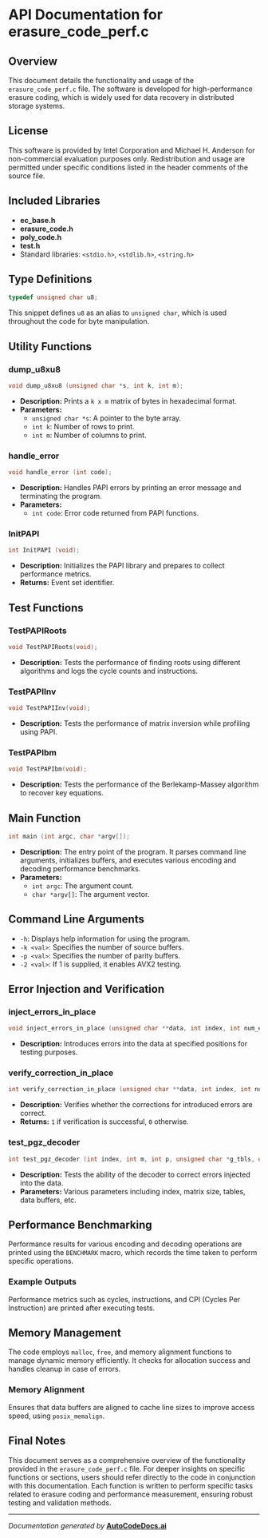 # API Documentation for erasure_code_perf.c

## Overview
This document details the functionality and usage of the `erasure_code_perf.c` file. The software is developed for high-performance erasure coding, which is widely used for data recovery in distributed storage systems.

## License
This software is provided by Intel Corporation and Michael H. Anderson for non-commercial evaluation purposes only. Redistribution and usage are permitted under specific conditions listed in the header comments of the source file.

## Included Libraries
- **ec_base.h**
- **erasure_code.h**
- **poly_code.h**
- **test.h**
- Standard libraries: `<stdio.h>`, `<stdlib.h>`, `<string.h>`

## Type Definitions
```c
typedef unsigned char u8;
```
This snippet defines `u8` as an alias to `unsigned char`, which is used throughout the code for byte manipulation.

## Utility Functions

### dump_u8xu8
```c
void dump_u8xu8 (unsigned char *s, int k, int m);
```
- **Description:** Prints a `k x m` matrix of bytes in hexadecimal format.
- **Parameters:**
  - `unsigned char *s`: A pointer to the byte array.
  - `int k`: Number of rows to print.
  - `int m`: Number of columns to print.

### handle_error
```c
void handle_error (int code);
```
- **Description:** Handles PAPI errors by printing an error message and terminating the program.
- **Parameters:**
  - `int code`: Error code returned from PAPI functions.

### InitPAPI
```c
int InitPAPI (void);
```
- **Description:** Initializes the PAPI library and prepares to collect performance metrics.
- **Returns:** Event set identifier.

## Test Functions

### TestPAPIRoots
```c
void TestPAPIRoots(void);
```
- **Description:** Tests the performance of finding roots using different algorithms and logs the cycle counts and instructions.
  
### TestPAPIInv
```c
void TestPAPIInv(void);
```
- **Description:** Tests the performance of matrix inversion while profiling using PAPI.

### TestPAPIbm
```c
void TestPAPIbm(void);
```
- **Description:** Tests the performance of the Berlekamp-Massey algorithm to recover key equations.

## Main Function
```c
int main (int argc, char *argv[]);
```
- **Description:** The entry point of the program. It parses command line arguments, initializes buffers, and executes various encoding and decoding performance benchmarks.
- **Parameters:**
  - `int argc`: The argument count.
  - `char *argv[]`: The argument vector.

## Command Line Arguments
- `-h`: Displays help information for using the program.
- `-k <val>`: Specifies the number of source buffers.
- `-p <val>`: Specifies the number of parity buffers.
- `-2 <val>`: If 1 is supplied, it enables AVX2 testing.

## Error Injection and Verification

### inject_errors_in_place
```c
void inject_errors_in_place (unsigned char **data, int index, int num_errors, unsigned char *error_positions, uint8_t *original_values);
```
- **Description:** Introduces errors into the data at specified positions for testing purposes.
  
### verify_correction_in_place
```c
int verify_correction_in_place (unsigned char **data, int index, int num_errors, unsigned char *error_positions, uint8_t *original_values);
```
- **Description:** Verifies whether the corrections for introduced errors are correct.
- **Returns:** `1` if verification is successful, `0` otherwise.

### test_pgz_decoder
```c
int test_pgz_decoder (int index, int m, int p, unsigned char *g_tbls, unsigned char **data, unsigned char **coding, int avx2);
```
- **Description:** Tests the ability of the decoder to correct errors injected into the data.
- **Parameters:** Various parameters including index, matrix size, tables, data buffers, etc.

## Performance Benchmarking
Performance results for various encoding and decoding operations are printed using the `BENCHMARK` macro, which records the time taken to perform specific operations.

### Example Outputs
Performance metrics such as cycles, instructions, and CPI (Cycles Per Instruction) are printed after executing tests.

## Memory Management
The code employs `malloc`, `free`, and memory alignment functions to manage dynamic memory efficiently. It checks for allocation success and handles cleanup in case of errors.

### Memory Alignment
Ensures that data buffers are aligned to cache line sizes to improve access speed, using `posix_memalign`.

## Final Notes
This document serves as a comprehensive overview of the functionality provided in the `erasure_code_perf.c` file. For deeper insights on specific functions or sections, users should refer directly to the code in conjunction with this documentation. Each function is written to perform specific tasks related to erasure coding and performance measurement, ensuring robust testing and validation methods.

---
*Documentation generated by* **[AutoCodeDocs.ai](https://autocodedocs.ai)**